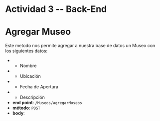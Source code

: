 # Actividad 3 -- Back-End

# **Agregar Museo** 
Este metodo nos permite agregar a nuestra base de datos un Museo con los siguientes datos:
*   * Nombre
*   * Ubicación
*   * Fecha de Apertura
*   * Descripción
* **end point**: `/Museos/agregarMuseos`
* **método**: `POST`
* **body**:  
